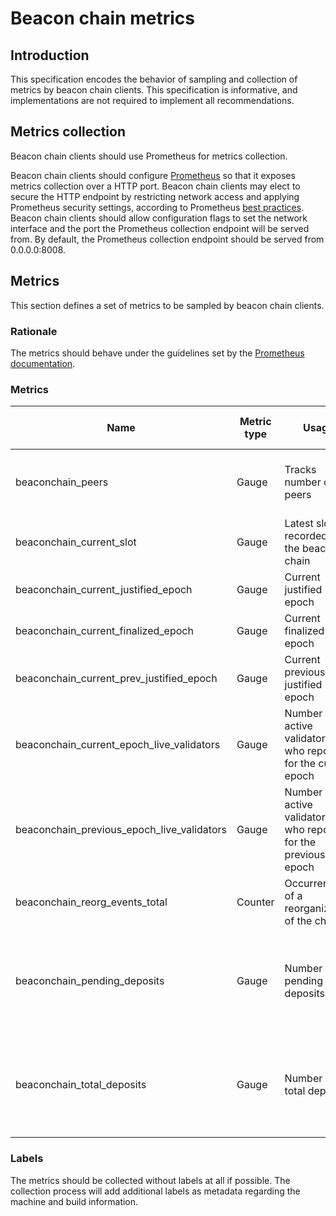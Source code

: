 # Beacon chain metrics

## Introduction

This specification encodes the behavior of sampling and collection of metrics by beacon chain clients.
This specification is informative, and implementations are not required to implement all recommendations.

## Metrics collection

Beacon chain clients should use Prometheus for metrics collection.

Beacon chain clients should configure [Prometheus](https://prometheus.io/) so that it exposes metrics collection over a HTTP port.
Beacon chain clients may elect to secure the HTTP endpoint by restricting network access and applying Prometheus security settings, according to Prometheus [best practices](https://prometheus.io/docs/operating/security/).
Beacon chain clients should allow configuration flags to set the network interface and the port the Prometheus collection endpoint will be served from.
By default, the Prometheus collection endpoint should be served from 0.0.0.0:8008.

## Metrics

This section defines a set of metrics to be sampled by beacon chain clients.

### Rationale

The metrics should behave under the guidelines set by the [Prometheus documentation](https://prometheus.io/docs/practices/instrumentation/#things-to-watch-out-for).

### Metrics

| Name | Metric type | Usage | Sample collection event |
|---------------------------------|-------------|-------------------------------------------------------------------|-------------------------------------|
| beaconchain_peers              | Gauge       | Tracks number of peers                                            | When a new peer is added or dropped |
| beaconchain_current_slot | Gauge | Latest slot recorded by the beacon chain | Each time slot changes |
| beaconchain_current_justified_epoch         | Gauge       | Current justified epoch                                           | On each epoch                       |
| beaconchain_current_finalized_epoch         | Gauge       | Current finalized epoch                                           | On each epoch                       |
| beaconchain_current_prev_justified_epoch    | Gauge       | Current previously justified epoch                                | On each epoch                       | 
| beaconchain_current_epoch_live_validators   | Gauge       | Number of active validators who reported for the current epoch    | On each epoch                       |
| beaconchain_previous_epoch_live_validators  | Gauge       | Number of active validators who reported for the previous epoch   | On each epoch
| beaconchain_reorg_events_total              | Counter     | Occurrence of a reorganization of the chain                       | On fork choice                      |
| beaconchain_pending_deposits                | Gauge       | Number of pending deposits                                        | Upon processing eth1 events watching the deposit contract |
| beaconchain_total_deposits                  | Gauge       | Number of total deposits                                          | Upon processing eth1 events watching the deposit contract |


### Labels

The metrics should be collected without labels at all if possible. The collection process will add additional labels as metadata regarding the machine and build information.
